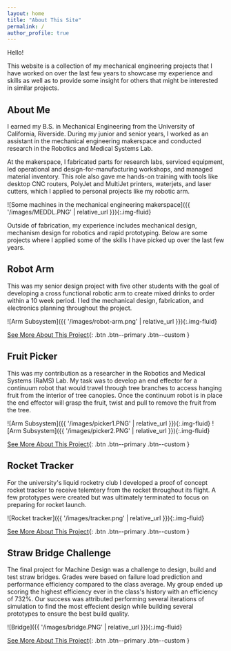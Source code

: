 ```yaml
---
layout: home
title: "About This Site"
permalink: /
author_profile: true
---
```


Hello!

This website is a collection of my mechanical engineering projects that I have worked on over the last few years to showcase my experience and skills as well as to provide some insight for others that might be interested in similar projects. 

## About Me

I earned my B.S. in Mechanical Engineering from the University of California, Riverside. During my junior and senior years, I worked as an assistant in the mechanical engineering makerspace and conducted research in the Robotics and Medical Systems Lab.

At the makerspace, I fabricated parts for research labs, serviced equipment, led operational and design-for-manufacturing workshops, and managed material inventory. This role also gave me hands-on training with tools like desktop CNC routers, PolyJet and MultiJet printers, waterjets, and laser cutters, which I applied to personal projects like my robotic arm.

![Some machines in the mechanical engineering makerspace]({{ '/images/MEDDL.PNG' | relative_url }}){:.img-fluid}

Outside of fabrication, my experience includes mechanical design, mechanism design for robotics and rapid prototyping. Below are some projects where I applied some of the skills I have picked up over the last few years. 

## Robot Arm

This was my senior design project with five other students with the goal of developing a cross functional robotic arm to create mixed drinks to order within a 10 week period. I led the mechanical design,  fabrication, and electronics planning throughout the project.

![Arm Subsystem]({{ '/images/robot-arm.png' | relative_url }}){:.img-fluid}

[See More About This Project](https://mangohead12.github.io/PatrickFPortfolio/projects/robot_arm/){: .btn .btn--primary .btn--custom }

## Fruit Picker

This was my contribution as a researcher in the Robotics and Medical Systems (RaMS) Lab. My task was to develop an end effector for a continuum robot that would travel through tree branches to access hanging fruit from the interior of tree canopies. Once the continuum robot is in place the end effector will grasp the fruit, twist and pull to remove the fruit from the tree. 

![Arm Subsystem]({{ '/images/picker1.PNG' | relative_url }}){:.img-fluid}
![Arm Subsystem]({{ '/images/picker2.PNG' | relative_url }}){:.img-fluid}

[See More About This Project](https://mangohead12.github.io/PatrickFPortfolio/projects/end_effector/){: .btn .btn--primary .btn--custom }

## Rocket Tracker

For the university's liquid rocketry club I developed a proof of concept rocket tracker to receive telemtery from the rocket throughout its flight. A few prototypes were created but was ultimately terminated to focus on preparing for rocket launch. 


![Rocket tracker]({{ '/images/tracker.png' | relative_url }}){:.img-fluid}

[See More About This Project](https://mangohead12.github.io/PatrickFPortfolio/projects/rocket_tracker/){: .btn .btn--primary .btn--custom }

## Straw Bridge Challenge

The final project for Machine Design was a challenge to design, build and test straw bridges. Grades were based on failure load prediction and performance efficiency compared to the class average. My group ended up scoring the highest efficiency ever in the class's history with an efficiency of 732%. Our success was attributed performing several iterations of simulation to find the most effecient design while building several prototypes to ensure the best build quality.


![Bridge]({{ '/images/bridge.PNG' | relative_url }}){:.img-fluid}

[See More About This Project](https://mangohead12.github.io/PatrickFPortfolio/projects/bridge/){: .btn .btn--primary .btn--custom }
